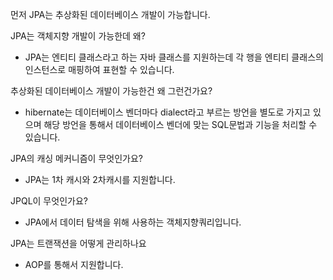 
먼저 JPA는 추상화된 데이터베이스 개발이 가능합니다.




JPA는 객체지향 개발이 가능한데 왜?
- JPA는 엔티티 클래스라고 하는 자바 클래스를 지원하는데 각 행을 엔티티 클래스의 인스턴스로 매핑하여 표현할 수 있습니다.

추상화된 데이터베이스 개발이 가능한건 왜 그런건가요? 
- hibernate는 데이터베이스 벤더마다 dialect라고 부르는 방언을 별도로 가지고 있으며 해당 방언을 통해서 데이터베이스 벤더에 맞는 SQL문법과 기능을 처리할 수 있습니다. 

JPA의 캐싱 메커니즘이 무엇인가요?
- JPA는 1차 캐시와 2차캐시를 지원합니다.

JPQL이 무엇인가요? 
- JPA에서 데이터 탐색을 위해 사용하는 객체지향쿼리입니다. 

JPA는 트랜잭션을 어떻게 관리하나요
- AOP를 통해서 지원합니다. 


